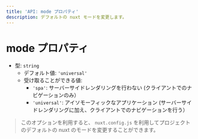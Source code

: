 ```yaml
---
title: 'API: mode プロパティ'
description: デフォルトの nuxt モードを変更します。
---
```


# mode プロパティ
- 型: `string`
  - デフォルト値: `'universal'`
  - 受け取ることができる値:
    - `'spa'`: サーバーサイドレンダリングを行わない (クライアントでのナビゲーションのみ）
    - `'universal'`: アイソモーフィックなアプリケーション (サーバーサイドレンダリングに加え、クライアントでのナビゲーションを行う）

> このオプションを利用すると、 `nuxt.config.js` を利用してプロジェクトのデフォルトの nuxt のモードを変更することができます。

